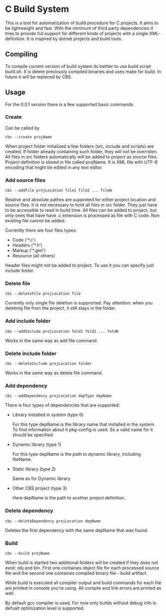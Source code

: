 # C Build System

This is a tool for automatization of build procedure for C projects. It aims to be lightweight and fast. With the minimum of third party dependencies it tries to provide full support for different kinds of projects with a single XML-definition. It is inspired by dotnet projects and build tools.

## Compiling

To compile current version of build system its bettter to use build script build.sh. It is delete previously compiled binaries and uses make for build. In future it will be replaced by CBS.

## Usage

For the 0.0.1 version there is a few supported basic commands. 

### Create

Can be called by

```
cbs --create projName
```

When project folder initialized a few folders (src, include and scripts) are created. If folder already containing such folder, they will not be overriden. All files in src folders automatically will be added to project as source files. Project definition is stored in file called projName. It is XML file with UTF-8 encoding that might be edited in any text editor.


### Add source files

```
cbs --addFile projLocation file1 file2 ... fileN
```

Relative and absolute pathes are supproted for either project location and source files. It is not necessary to hold all files in src folder. They just have to be accessible to read in build time. All files can be added to project, but only ones that have have .c extension is processed as file with C code. Non existing file cannot be added.

Currently there are four files types:

* Code ('*.c')
* Headers ('*.h')
* Markup ('*.gml')
* Resource (all others)

Header files might not be added to project. To use it you can specify just include folder. 

### Delete file

```
cbs --deleteFile projLocation file
```

Currently only single file deletion is supprorted. Pay attention: when you deletinig file from the project, it still stays in the folder.

### Add include folder

```
cbs --addInclude projLocation fold1 fold2 ... foldN
```

Works in the same way as add file command.

### Delete include folder

```
cbs --deleteInclude projLocation folder
```

Works in the same way as delete file command.

### Add dependency

```
cbs --addDependency projLocation depType depName
```

There is four types of dependencies that are supported:

* Library installed in system (type 0)
    
    For this type depName is the library name that installed in the system. To find information about it pkg-config is used. So a valid name for it should be specified.

* Dynamic library (type 1)

    For this type depName is the path to dynamic library, including fileName.

* Static library (type 2)

    Same as for Dynamic library

* Other CBS project (type 3)

    Here depName is the path to another project definition.

### Delete dependency

```
cbs --deleteDependency projLocation depName
```

Deletes the first dependency with the same depName that was found. 

### Build

```
cbs --build projName
```

When build is started two additional folders will be created if they does not exist: obj and bin. First one containes object file for each processed source file and the second one containes compiled binary file - build artifact. 

While build is executed all compiler output and build commands for each file are printed in console you're using. All compile and link errors are printed as well.

By default gcc compiler is used. For now only builds without debug info is defualt optimization level is supported. 